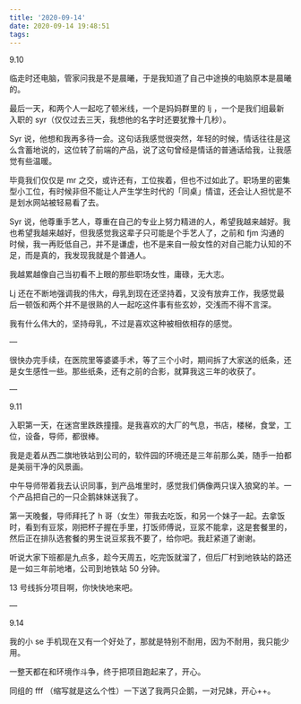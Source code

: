 ```yaml
---
title: '2020-09-14'
date: 2020-09-14 19:48:51
tags:
---
```


9.10

临走时还电脑，管家问我是不是晨曦，于是我知道了自己中途换的电脑原本是晨曦的。

最后一天，和两个人一起吃了顿米线，一个是妈妈群里的 lj ，一个是我们组最新入职的 syr（仅仅过去三天，我想他的名字时还要犹豫十几秒）。

Syr 说，他想和我再多待一会。这句话我感觉很突然，年轻的时候，情话往往是这么含蓄地说的，这位转了前端的产品，说了这句曾经是情话的普通话给我，让我感觉有些温暖。

毕竟我们仅仅是 mr 之交，或许还有，工位挨着，但也不过如此了。职场里的密集型小工位，有时候非但不能让人产生学生时代的「同桌」情谊，还会让人担忧是不是划水网站被轻易看了去。

Syr 说，他尊重手艺人，尊重在自己的专业上努力精进的人，希望我越来越好。我也希望我越来越好，但我感觉我这辈子只可能是个手艺人了，之前和 fjm 沟通的时候，我一再贬低自己，并不是谦虚，也不是来自一般女性的对自己能力认知的不足，而是真的，我发现我就是个普通人。

我越累越像自己当初看不上眼的那些职场女性，庸碌，无大志。

Lj 还在不断地强调我的伟大，母乳到现在还坚持着，又没有放弃工作，我感觉最后一顿饭和两个并不是很熟的人一起吃这件事有些玄妙，交浅而不得不言深。

我有什么伟大的，坚持母乳，不过是喜欢这种被相依相存的感觉。

—

很快办完手续，在医院里等婆婆手术，等了三个小时，期间拆了大家送的纸条，还是女生感性一些。那些纸条，还有之前的合影，就算我这三年的收获了。

—

9.11

入职第一天，在迷宫里跌跌撞撞。是我喜欢的大厂的气息，书店，楼梯，食堂，工位，设备，导师，都很棒。

我是走着从西二旗地铁站到公司的，软件园的环境还是三年前那么美，随手一拍都是美丽干净的风景画。

中午导师带着我去认识同事，到产品堆里时，感觉我们俩像两只误入狼窝的羊。一个产品把自己的一只企鹅妹妹送我了。

第一天晚餐，导师拜托了 h 哥（女生）带我去吃饭，和另一个妹子一起。去拿饭时，看到有豆浆，刚把杯子握在手里，打饭师傅说，豆浆不能拿，这是套餐里的，然后正在排队选套餐的男生说豆浆我不要了，给你吧。我赶紧道了谢谢。

听说大家下班都是九点多，趁今天周五，吃完饭就溜了，但后厂村到地铁站的路还是一如三年前地堵，公司到地铁站 50 分钟。

13 号线拆分项目啊，你快快地来吧。

—

9.14

我的小 se 手机现在又有一个好处了，那就是特别不耐用，因为不耐用，我只能少用。

一整天都在和环境作斗争，终于把项目跑起来了，开心。

同组的 fff （缩写就是这么个性）一下送了我两只企鹅，一对兄妹，开心++。

